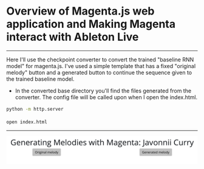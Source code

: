 # Overview of Magenta.js web application and Making Magenta interact with Ableton Live

<hr>

Here I'll use the checkpoint converter to convert the trained "baseline RNN model" for magenta.js. I've used a simple template that has a fixed "original melody" button and a generated button to continue the sequence given to the trained baseline model.

* In the converted base directory you'll find the files generated from the converter. The config file will be called upon when I open the index.html.

``` bash 
python -m http.server

open index.html
```

<hr>

![](images/web_application.png)
